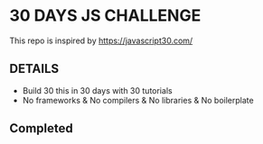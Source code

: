 # 30 DAYS JS CHALLENGE

This repo is inspired by https://javascript30.com/

## DETAILS
* Build 30 this in 30 days with 30 tutorials
* No frameworks & No compilers & No libraries & No boilerplate

## Completed
